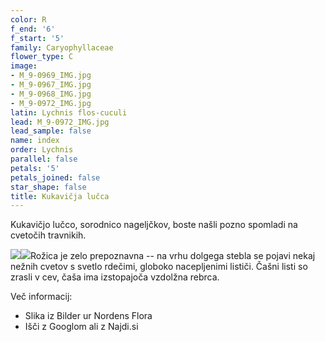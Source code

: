 ```yaml
---
color: R
f_end: '6'
f_start: '5'
family: Caryophyllaceae
flower_type: C
image:
- M_9-0969_IMG.jpg
- M_9-0967_IMG.jpg
- M_9-0968_IMG.jpg
- M_9-0972_IMG.jpg
latin: Lychnis flos-cuculi
lead: M_9-0972_IMG.jpg
lead_sample: false
name: index
order: Lychnis
parallel: false
petals: '5'
petals_joined: false
star_shape: false
title: Kukavičja lučca
---
```

Kukavičjo lučco, sorodnico nageljčkov, boste našli pozno spomladi na cvetočih travnikih. 

![](http://www.zaplana.net/flowers/Caryophyllaceae/Lychnis(lucca)/%s/M_9-0968_IMG.jpg)![](http://www.zaplana.net/flowers/Caryophyllaceae/Lychnis(lucca)/%s/M_9-0972_IMG.jpg)Rožica je zelo prepoznavna -- na vrhu dolgega stebla se pojavi nekaj nežnih cvetov s svetlo rdečimi, globoko nacepljenimi lističi. Čašni listi so zrasli v cev, čaša ima izstopajoča vzdolžna rebrca.

Več informacij:

-   Slika iz Bilder ur Nordens Flora
-   Išči z Googlom ali z Najdi.si

